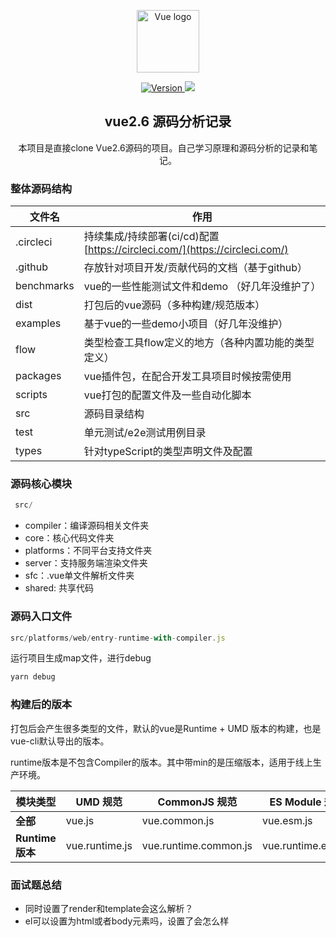 <p align="center"><a href="https://vuejs.org" target="_blank" rel="noopener noreferrer"><img width="100" src="https://vuejs.org/images/logo.png" alt="Vue logo"></a></p>

<p align="center">
  <a href="https://www.npmjs.com/package/vue"><img src="https://img.shields.io/npm/v/vue.svg?sanitize=true" alt="Version">
  </a>
  <img src="https://img.shields.io/badge/vue-源码分析-svg?sanitize=true" >
  </a>
</p>

<h2 align="center">vue2.6 源码分析记录</h2>


<p align="center">本项目是直接clone Vue2.6源码的项目。自己学习原理和源码分析的记录和笔记。</p>

### 整体源码结构


| 文件名 | 作用 |
| - | - |
| .circleci | 持续集成/持续部署(ci/cd)配置[https://circleci.com/](https://circleci.com/) |
| .github | 存放针对项目开发/贡献代码的文档（基于github） |
| benchmarks | vue的一些性能测试文件和demo （好几年没维护了） |
| dist | 打包后的vue源码（多种构建/规范版本） |
| examples | 基于vue的一些demo小项目（好几年没维护） |
| flow | 类型检查工具flow定义的地方（各种内置功能的类型定义） |
| packages | vue插件包，在配合开发工具项目时候按需使用 |
| scripts | vue打包的配置文件及一些自动化脚本 |
| src | 源码目录结构 |
| test | 单元测试/e2e测试用例目录 |
| types | 针对typeScript的类型声明文件及配置 |



### 源码核心模块

```javascript
 src/
```
- compiler：编译源码相关文件夹
- core：核心代码文件夹
- platforms：不同平台支持文件夹
- server：支持服务端渲染文件夹
- sfc：.vue单文件解析文件夹
- shared: 共享代码


### 源码入口文件


```javascript
src/platforms/web/entry-runtime-with-compiler.js
```

运行项目生成map文件，进行debug
  
```javascript
yarn debug
```



### 构建后的版本

打包后会产生很多类型的文件，默认的vue是Runtime +  UMD 版本的构建，也是vue-cli默认导出的版本。

runtime版本是不包含Compiler的版本。其中带min的是压缩版本，适用于线上生产环境。

| 模块类型| UMD 规范 | CommonJS 规范| ES Module 规范 |
| --- | --- | --- | --- |
| **全部** | vue.js | vue.common.js | vue.esm.js |
| **Runtime版本** | vue.runtime.js | vue.runtime.common.js | vue.runtime.esm.js |

### 面试题总结

* 同时设置了render和template会这么解析？
* el可以设置为html或者body元素吗，设置了会怎么样